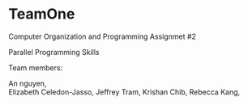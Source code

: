 # TeamOne

Computer Organization and Programming Assignmet #2

Parallel Programming Skills

Team members:

An nguyen,  
Elizabeth Celedon-Jasso, 
Jeffrey Tram, 
Krishan Chib, 
Rebecca Kang, 
